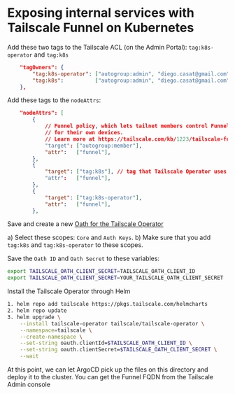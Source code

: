 # Exposing internal services with Tailscale Funnel on Kubernetes

Add these two tags to the Tailscale ACL (on the Admin Portal): `tag:k8s-operator` and `tag:k8s`

```json
	"tagOwners": {
		"tag:k8s-operator": ["autogroup:admin", "diego.casat@gmail.com"],
		"tag:k8s":          ["autogroup:admin", "diego.casat@gmail.com"],
	},
```

Add these tags to the `nodeAttrs`:

```json
	"nodeAttrs": [
		{
			// Funnel policy, which lets tailnet members control Funnel
			// for their own devices.
			// Learn more at https://tailscale.com/kb/1223/tailscale-funnel/
			"target": ["autogroup:member"],
			"attr":   ["funnel"],
		},
		{
			"target": ["tag:k8s"], // tag that Tailscale Operator uses to tag proxies; defaults to 'tag:k8s'
			"attr":   ["funnel"],
		},
		{
			"target": ["tag:k8s-operator"],
			"attr":   ["funnel"],
		},
```

Save and create a new [Oath for the Tailscale Operator](https://login.tailscale.com/admin/settings/oauth)

a) Select these scopes: `Core` and `Auth Keys`.
b) Make sure that you add `tag:k8s` and `tag:k8s-operator` to these scopes.

Save the `Oath ID` and `Oath Secret` to these variables:

```bash
export TAILSCALE_OATH_CLIENT_SECRET=TAILSCALE_OATH_CLIENT_ID
export TAILSCALE_OATH_CLIENT_SECRET=YOUR_TAILSCALE_OATH_CLIENT_SECRET  
```

Install the Tailscale Operator through Helm

```bash
1. helm repo add tailscale https://pkgs.tailscale.com/helmcharts
2. helm repo update
3. helm upgrade \
    --install tailscale-operator tailscale/tailscale-operator \
    --namespace=tailscale \
    --create-namespace \
    --set-string oauth.clientId=$TAILSCALE_OATH_CLIENT_ID \
    --set-string oauth.clientSecret=$TAILSCALE_OATH_CLIENT_SECRET \
    --wait
```

At this point, we can let ArgoCD pick up the files on this directory and deploy it to the cluster. You can get the Funnel FQDN from the Tailscale Admin console
